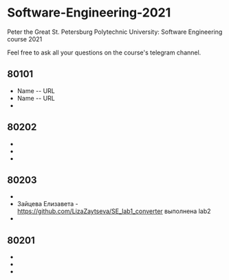 # Software-Engineering-2021
Peter the Great St. Petersburg Polytechnic University: Software Engineering course 2021

Feel free to ask all your questions on the course's telegram channel.

## 80101

- Name -- URL
- Name -- URL
-

## 80202

-
-
-

## 80203

-
- Зайцева Елизавета - https://github.com/LizaZaytseva/SE_lab1_converter выполнена lab2
-

## 80201

-
-
-
